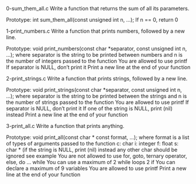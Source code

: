 0-sum_them_all.c Write a function that returns the sum of all its parameters.

Prototype: int sum_them_all(const unsigned int n, ...);
If n == 0, return 0

1-print_numbers.c Write a function that prints numbers, followed by a new line.

Prototype: void print_numbers(const char *separator, const unsigned int n, ...);
where separator is the string to be printed between numbers
and n is the number of integers passed to the function
You are allowed to use printf
If separator is NULL, don’t print it
Print a new line at the end of your function

2-print_strings.c Write a function that prints strings, followed by a new line.

Prototype: void print_strings(const char *separator, const unsigned int n, ...);
where separator is the string to be printed between the strings
and n is the number of strings passed to the function
You are allowed to use printf
If separator is NULL, don’t print it
If one of the string is NULL, print (nil) instead
Print a new line at the end of your function

3-print_all.c Write a function that prints anything.

Prototype: void print_all(const char * const format, ...);
where format is a list of types of arguments passed to the function
c: char
i: integer
f: float
s: char * (if the string is NULL, print (nil) instead
		any other char should be ignored
		see example
		You are not allowed to use for, goto, ternary operator, else, do ... while
		You can use a maximum of
		2 while loops
		2 if
		You can declare a maximum of 9 variables
		You are allowed to use printf
		Print a new line at the end of your function

